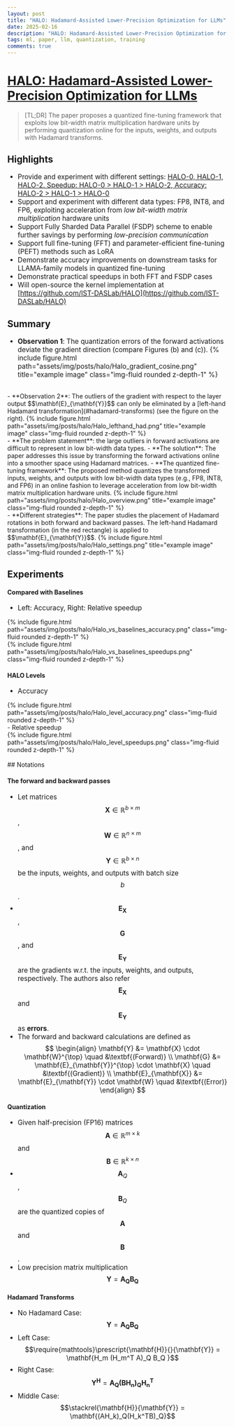 ```yaml
---
layout: post
title: "HALO: Hadamard-Assisted Lower-Precision Optimization for LLMs"
date: 2025-02-16
description: "HALO: Hadamard-Assisted Lower-Precision Optimization for LLMs"
tags: ml, paper, llm, quantization, training
comments: true
---
```

<style>
li {
    font-size: 1.1em; /* Adjust as needed */
}
</style>

# [HALO: Hadamard-Assisted Lower-Precision Optimization for LLMs](https://arxiv.org/abs/2501.02625)
> [TL;DR]
> The paper proposes a quantized fine-tuning framework that exploits low bit-width matrix multiplication hardware units by performing quantization online for the inputs, weights, and outputs with Hadamard transforms.

## Highlights
- Provide and experiment with different settings: [HALO-0, HALO-1, HALO-2. Speedup: HALO-0 > HALO-1 > HALO-2, Accuracy: HALO-2 > HALO-1 > HALO-0](#halo-levels)
- Support and experiment with different data types: FP8, INT8, and FP6, exploiting acceleration from *low bit-width matrix multiplication* hardware units
- Support Fully Sharded Data Parallel (FSDP) scheme to enable further savings by performing *low-precision communication*
- Support full fine-tuning (FFT) and parameter-efficient fine-tuning (PEFT) methods such as LoRA
- Demonstrate accuracy improvements on downstream tasks for LLAMA-family models in quantized fine-tuning
- Demonstrate practical speedups in both FFT and FSDP cases
- Will open-source the kernel implementation at [https://github.com/IST-DASLab/HALO](https://github.com/IST-DASLab/HALO)

## Summary
- **Observation 1**: The quantization errors of the forward activations deviate the gradient direction (compare Figures (b) and (c)).
{% include figure.html path="assets/img/posts/halo/Halo_gradient_cosine.png" title="example image" class="img-fluid rounded z-depth-1" %}

<br>
- **Observation 2**: The outliers of the gradient with respect to the layer output $$\mathbf{E}_{\mathbf{Y}}$$ can only be eliminated by a [left-hand Hadamard transformation](#hadamard-transforms) (see the figure on the right).
{% include figure.html path="assets/img/posts/halo/Halo_lefthand_had.png" title="example image" class="img-fluid rounded z-depth-1" %}

<br>
- **The problem statement**: the large outliers in forward activations are difficult to represent in low bit-width data types.
- **The solution**: The paper addresses this issue by transforming the forward activations online into a smoother space using Hadamard matrices.
- **The quantized fine-tuning framework**: The proposed method quantizes the transformed inputs, weights, and outputs with low bit-width data types (e.g., FP8, INT8, and FP6) in an online fashion to leverage acceleration from low bit-width matrix multiplication hardware units.
{% include figure.html path="assets/img/posts/halo/Halo_overview.png" title="example image" class="img-fluid rounded z-depth-1" %}

<br>
- **Different strategies**: The paper studies the placement of Hadamard rotations in both forward and backward passes. The left-hand Hadamard transformation (in the red rectangle) is applied to $$\mathbf{E}_{\mathbf{Y}}$$.
{% include figure.html path="assets/img/posts/halo/Halo_settings.png" title="example image" class="img-fluid rounded z-depth-1" %}

<br>

## Experiments

#### Compared with Baselines
- Left: Accuracy, Right: Relative speedup
<div class="row mt-3">
    <div class="col-sm mt-3 mt-md-0">
        {% include figure.html path="assets/img/posts/halo/Halo_vs_baselines_accuracy.png" class="img-fluid rounded z-depth-1" %}
    </div>
    <div class="col-sm mt-3 mt-md-0">
        {% include figure.html path="assets/img/posts/halo/Halo_vs_baselines_speedups.png" class="img-fluid rounded z-depth-1" %}
    </div>
</div>

#### HALO Levels
- Accuracy
<div class="row mt-3">
    <div class="col-sm mt-3 mt-md-0">
        {% include figure.html path="assets/img/posts/halo/Halo_level_accuracy.png" class="img-fluid rounded z-depth-1" %}
    </div>
</div>
- Relative speedup
<div class="row mt-3">
    <div class="col-sm mt-3 mt-md-0">
        {% include figure.html path="assets/img/posts/halo/Halo_level_speedups.png" class="img-fluid rounded z-depth-1" %}
    </div>
</div>

<br>
## Notations

#### The forward and backward passes
- Let matrices $$\mathbf{X} \in \mathbb{R}^{b \times m}$$, $$\mathbf{W} \in \mathbb{R}^{n \times m}$$, and $$\mathbf{Y} \in \mathbb{R}^{b \times n}$$ be the inputs, weights, and outputs with batch size $$b$$.
- $$\mathbf{E}_{\mathbf{X}}$$, $$\mathbf{G}$$, and $$\mathbf{E}_{\mathbf{Y}}$$ are the gradients w.r.t. the inputs, weights, and outputs, respectively. The authors also refer $$\mathbf{E}_{\mathbf{X}}$$ and $$\mathbf{E}_{\mathbf{Y}}$$ as **errors**.
- The forward and backward calculations are defined as
$$
\begin{align}
    \mathbf{Y} &= \mathbf{X} \cdot \mathbf{W}^{\top} \quad &\textbf{(Forward)} \\
    \mathbf{G} &= \mathbf{E}_{\mathbf{Y}}^{\top} \cdot \mathbf{X} \quad &\textbf{(Gradient)} \\
    \mathbf{E}_{\mathbf{X}} &= \mathbf{E}_{\mathbf{Y}} \cdot \mathbf{W} \quad &\textbf{(Error)}
\end{align}
$$

#### Quantization
- Given half-precision (FP16) matrices $$\mathbf{A} \in \mathbb{R}^{m \times k}$$ and $$\mathbf{B} \in \mathbb{R}^{k \times n}$$
- $$\mathbf{A}_Q$$, $$\mathbf{B}_Q$$ are the quantized copies of $$\mathbf{A}$$ and $$\mathbf{B}$$.
- Low precision matrix multiplication $$\mathbf{Y} = \mathbf{A_Q B_Q}$$

#### Hadamard Transforms
- No Hadamard Case: $$\mathbf{Y} = \mathbf{A_Q B_Q}$$
- Left Case: $$\require{mathtools}\prescript{\mathbf{H}}{}{\mathbf{Y}} = \mathbf{H_m  (H_m^T A)_Q B_Q }$$
- Right Case: $$\mathbf{Y^H} = \mathbf{ A_Q (B H_n)_Q H_n^T}$$
- Middle Case: $$\stackrel{\mathbf{H}}{\mathbf{Y}} = \mathbf{(AH_k)_Q(H_k^TB)_Q}$$


